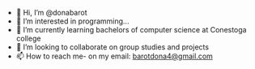 - 👋 Hi, I’m @donabarot
- 👀 I’m interested in programming...
- 🌱 I’m currently learning bachelors of computer science at Conestoga college
- 💞️ I’m looking to collaborate on group studies and projects
- 📫 How to reach me- on my email: barotdona4@gmail.com

<!---
donabarot/donabarot is a ✨ special ✨ repository because its `README.md` (this file) appears on your GitHub profile.
You can click the Preview link to take a look at your changes.
--->
